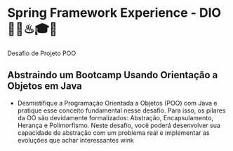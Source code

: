 # Spring Framework Experience - DIO 👨‍💻♨🎓🍾
Desafio de Projeto POO
 
## Abstraindo um Bootcamp Usando Orientação a Objetos em Java
-  Desmistifique a Programação Orientada a Objetos (POO) com Java e pratique esse conceito fundamental nesse desafio. 
Para isso, os pilares da OO são devidamente formalizados: Abstração, Encapsulamento, Herança e Polimorfismo. 
Neste desafio, você poderá desenvolver sua capacidade de abstração com um problema real e implementar as evoluções que achar interessantes wink
